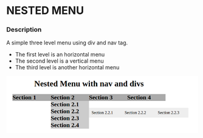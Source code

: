 # NESTED MENU

### Description

A simple three level menu using div and nav tag.

* The first level is an horizontal menu
* The second level is a vertical menu
* The third level is another horizontal menu


![Nested Menu Image](img/nested_menus.png)
